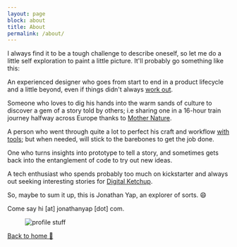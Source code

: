 ```yaml
---
layout: page
block: about
title: About
permalink: /about/
---
```


I always find it to be a tough challenge to describe oneself, so let me do a little self exploration to paint a little picture. It'll probably go something like this:

An experienced designer who goes from start to end in a product lifecycle and a little beyond, even if things didn't always [work out](https://www.linkedin.com/company/emotivu).

Someone who loves to dig his hands into the warm sands of culture to discover a gem of a story told by others; i.e sharing one in a 16-hour train journey halfway across Europe thanks to [Mother Nature](https://en.wikipedia.org/wiki/2010_eruptions_of_Eyjafjallaj%C3%B6kull).

A person who went through quite a lot to perfect his craft and workflow [with tools](https://sympli.io/blog/2016/10/04/less-time-specingatvisa/); but when needed, will stick to the barebones to get the job done.

One who turns insights into prototype to tell a story, and sometimes gets back into the entanglement of code to try out new ideas.

A tech enthusiast who spends probably too much on kickstarter and always out seeking interesting stories for [Digital Ketchup](https://flipboard.com/section/digital-ketchup!-bfbwqm).

So, maybe to sum it up, this is Jonathan Yap, an explorer of sorts. 😄

Come say hi [at] jonathanyap [dot] com.

<figure class="profile-suff">
  <img src="{{ site.baseurl }}/images/profile-stuff.jpg" alt="profile stuff" class="profile-suff__img">
</figure>

<nav class="nav-back-home">
  <a href="/" class="link--back-home">Back to home 🚀</a>
</nav>

